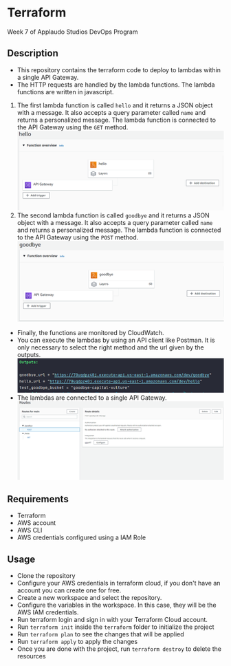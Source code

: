 # Terraform
Week 7 of Applaudo Studios DevOps Program

## Description
- This repository contains the terraform code to deploy to lambdas within a single API Gateway.
- The HTTP requests are handled by the lambda functions. The lambda functions are written in javascript.
1. The first lambda function is called `hello` and it returns a JSON object with a message. 
It also accepts a query parameter called `name` and returns a personalized message.
The lambda function is connected to the API Gateway using the `GET` method.
![hello](images/hello.png)
2. The second lambda function is called `goodbye` and it returns a JSON object with a message.
It also accepts a query parameter called `name` and returns a personalized message.
The lambda function is connected to the API Gateway using the `POST` method.
![goodbye](images/goodbye.png)
- Finally, the functions are monitored by CloudWatch.
- You can execute the lambdas by using an API client like Postman. 
It is only necessary to select the right method and the url given by the outputs. 
![outputs](images/outputs.png)
- The lambdas are connected to a single API Gateway.
![api_gateway](images/api_gateway.png)
## Requirements
- Terraform
- AWS account
- AWS CLI
- AWS credentials configured using a IAM Role

## Usage
- Clone the repository
- Configure your AWS credentials in terraform cloud, if you don't have an account you can create one for free.
- Create a new workspace and select the repository.
- Configure the variables in the workspace. In this case, they will be the AWS IAM credentials.
- Run terraform login and sign in with your Terraform Cloud account.
- Run `terraform init` inside the `terraform` folder to initialize the project
- Run `terraform plan` to see the changes that will be applied
- Run `terraform apply` to apply the changes
- Once you are done with the project, run `terraform destroy` to delete the resources
